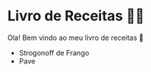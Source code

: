 # Livro de Receitas :man_cook: 

Ola! Bem vindo ao meu livro de receitas :wave:

- Strogonoff de Frango
- Pave